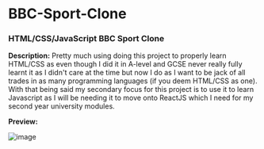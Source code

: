 # BBC-Sport-Clone
### HTML/CSS/JavaScript BBC Sport Clone 

**Description:** Pretty much using doing this project to properly learn HTML/CSS as even though I did it in A-level and GCSE never really fully learnt it as I didn't care at the time but now I do as I want to be jack of all trades in as many programming languages (if you deem HTML/CSS as one). With that being said my secondary focus for this project is to use it to learn Javascript as I will be needing it to move onto ReactJS which I need for my second year university modules. 

**Preview:**

![image](https://user-images.githubusercontent.com/108695481/188218113-52415611-ac1b-4d2f-b93f-47f153115323.png)

